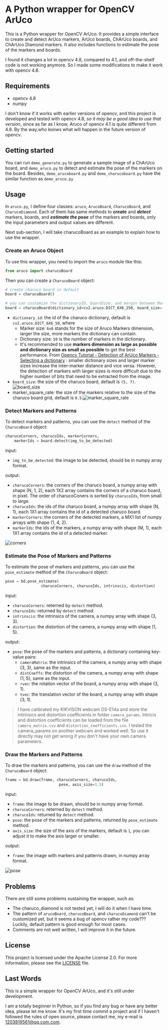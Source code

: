 # A Python wrapper for OpenCV ArUco

This is a Python wrapper for OpenCV ArUco. It provides a simple interface to create and detect ArUco markers, ArUco boards, ChArUco boards, and ChArUco Diamond markers. It also includes functions to estimate the pose of the markers and boards.

I found it changes a lot in opencv 4.8, compared to 4.1, and off-the-shelf code is not working anymore. So I made some modifications to make it work with opencv 4.8.

## Requirements

- opencv 4.8
- numpy
  
I don't know if it works with earlier versions of opencv, and this project is developed and tested with opencv 4.8, *so it may be a good idea to use that version*, since as far as I know, Aruco of opencv 4.1 is quite different from 4.8. By the way,who konws what will happen in the future version of opencv.

## Getting started

You can run `demo_generate.py` to generate a sample image of a ChArUco board, and `demo_aruco.py` to detect and estimate the pose of the markers on the board. Besides, `demo_arucoboard.py` and `demo_charucoboard.py` have the similar function as `demo_aruco.py`

## Usage

In `aruco.py`, I define four classes: `aruco`, `ArucoBoard`, `CharucoBoard`, and `CharucoDiamond`. Each of them has same methods to ***create*** and ***detect*** markers, boards, and ***estimate the pose*** of the markers and boards, only the input parameters and output values are different.

Next sub-section, I will take charucoBoard as an example to explain how to use the wrapper.

### Create an Aruco Object

To use this wrapper, you need to import the `aruco` module like this:

```python
from aruco import charucoBoard
```

Then you can create a `CharucoBoard` object:

```python
# create charuco board in default
board = charucoBoard()

# you can costomize the dictionaryID, boardSize, and margin between Markers and Grids
board = charucoBoard(dictionary_id=cv2.aruco.DICT_6X6_250, board_size=(6, 5), marker_square_rate=0.7)
```

- `dictionary_id`: the id of the charuco dictionary, default is `cv2.aruco.DICT_6X6_50`, where
  - Marker size: `6x6` stands for the size of Aruco Markers dimension, larger the size, more markers the dictionary can contain.
  -  Dictionary size: `50` is the number of markers in the dictionary.
  - It's recommended to use **markers dimension as large as possible and dictionary size as small as possible** to get the best performance. From [Opencv Tutorial - Detection of ArUco Markers - Selecting a dictionary](https://docs.opencv.org/4.x/d5/dae/tutorial_aruco_detection.html) : smaller dictionary sizes and larger marker sizes increase the inter-marker distance and vice versa. However, the detection of markers with larger sizes is more difficult due to the higher number of bits that need to be extracted from the image.
- `board_size`: the size of the charuco board, default is `(5, 7)`.![board_size](picture/board_size.png)
- marker_square_rate: the size of the markers relative to the size of the charuco board grid, default is `0.5`.![marker_square_rate](picture/marker_square_rate.png)

### Detect Markers and Patterns

To detect markers and patterns, you can use the `detect` method of the `CharucoBoard` object:

```python
charucoCorners, charucoIds, markerCorners,
    markerIds = board.detect(img_to_be_detected)
```

input:
- `img_to_be_detected`: the image to be detected, should be in numpy array format.

output:
- `charucoCorners`: the corners of the charuco board, a numpy array with shape (N, 1, 2), each 1X2 array contains the corners of a charuco board, in pixel. The order of charucoConers is sorted by `charucoIds`, from small to large.
- `charucoIds`: the ids of the charuco board, a numpy array with shape (N, 1), each 1X1 array contains the id of a detected charuco board.
- `markerCorners`: the corners of the detected markers, a MX1 list of numpy arrays with shape (1, 4, 2). 
- `markerIds`: the ids of the markers, a numpy array with shape (M, 1), each 1X1 array contains the id of a detected marker.

![corners](./picture/corners.png)

### Estimate the Pose of Markers and Patterns

To estimate the pose of markers and patterns, you can use the `pose_estimate` method of the `CharucoBoard` object:

```python
pose = bd.pose_estimate(
                charucoCorners, charucoIds, intrinscis, distortion)
```

input:
- `charucoCorners`: reterned by `detect` method.
- `charucoIds`: returned by `detect` method.
- `intrinscis`: the intrinsics of the camera, a numpy array with shape (3, 3).
- `distortion`: the distortion of the camera, a numpy array with shape (1, 5).

output:
- `pose`: the pose of the markers and patterns, a dictionary containing key-value pairs:
  - `cameraMatrix`: the intrinsics of the camera, a numpy array with shape (3, 3), same as the input.
  - `distCoeffs`: the distortion of the camera, a numpy array with shape (1, 5), same as the input.
  - `rvec`: the rotation vector of the board, a numpy array with shape (3, 1).
  - `tvec`: the translation vector of the board, a numpy array with shape (3, 1).
> I have calibrated my KIKVISON webcam DS-E14a and store the intrinsics and distortion coefficients in folder `camera_params`. Intricis and distortion coefficients can be loaded from the file `camera_matrix.csv` and `distortion_coefficients.csv`. I tested the camera_params on another webcam and worked well. So use it directly may not get wrong if you don't have your own camera parameters.

### Draw the Markers and Patterns

To draw the markers and patterns, you can use the `draw` method of the `CharucoBoard` object:

```python
frame = bd.draw(frame, charucoCorners, charucoIds,
                        pose, axis_size=1.5)
```

input:
- `frame`: the image to be drawn, should be in numpy array format.
- `charucoCorners`: reterned by `detect` method.
- `charucoIds`: returned by `detect` method.
- `pose`: the pose of the markers and patterns, returned by `pose_estimate` method.
- `axis_size`: the size of the axis of the markers, default is `1`, you can adjust it to make the axis larger or smaller.

output:
- `frame`: the image with markers and patterns drawn, in numpy array format.

![pose](./picture/pose.gif)

## Problems

There are still some problems sustaining the wrapper, such as:

- The charuco_diamond is not tested yet, I will do it when I have time.
- The pattern of `arucoBoard`, `charucoBoard`, and `charucoDiamond` can't be customized yet, but it seems a bug of opencv rather my code??? Luckily, default pattern is good enough for most cases.
- Comments are not well written, I will improve it in the future.

## License
This project is licensed under the Apache License 2.0. For more information, please see the [LICENSE](LICENSE.txt) file.

## Last Words

This is a simple wrapper for OpenCV ArUco, and it's still under development. 

I am a totally beginner in Python, so if you find any bug or have any better idea, please let me know.
It's my first time commit a project and if I haven't followed the rules of open source, please contact me, my e-mail is <EMAIL>1203819561@qq.com.com.

